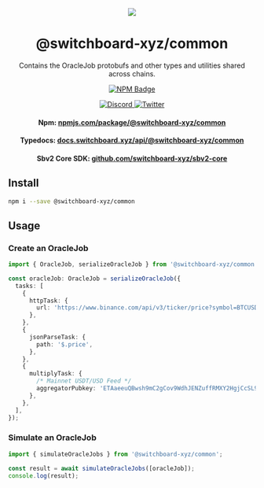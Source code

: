 <div align="center">
  <a href="#">
    <img src="https://github.com/switchboard-xyz/sbv2-core/raw/main/website/static/img/icons/switchboard/avatar.png" />
  </a>

  <h1>@switchboard-xyz/common</h1>

  <p>Contains the OracleJob protobufs and other types and utilities shared across chains.</p>

  <p>
	<a href="https://www.npmjs.com/package/@switchboard-xyz/common">
      <img alt="NPM Badge" src="https://img.shields.io/github/package-json/v/switchboard-xyz/sbv2-core?color=red&filename=javascript%2Fcommon%2Fpackage.json&label=%40switchboard-xyz%2Fcommon&logo=npm" />
    </a>
  </p>

  <p>
    <a href="https://discord.gg/switchboardxyz">
      <img alt="Discord" src="https://img.shields.io/discord/841525135311634443?color=blueviolet&logo=discord&logoColor=white" />
    </a>
    <a href="https://twitter.com/switchboardxyz">
      <img alt="Twitter" src="https://img.shields.io/twitter/follow/switchboardxyz?label=Follow+Switchboard" />
    </a>
  </p>

  <h4>
    <strong>Npm: </strong><a href="https://www.npmjs.com/package/@switchboard-xyz/common">npmjs.com/package/@switchboard-xyz/common</a>
  </h4>
  <h4>
    <strong>Typedocs: </strong><a href="https://docs.switchboard.xyz/api/@switchboard-xyz/common">docs.switchboard.xyz/api/@switchboard-xyz/common</a>
  </h4>
  <h4>
    <strong>Sbv2 Core SDK: </strong><a href="https://github.com/switchboard-xyz/sbv2-core">github.com/switchboard-xyz/sbv2-core</a>
  </h4>
</div>

## Install

```bash
npm i --save @switchboard-xyz/common
```

## Usage

### Create an OracleJob

```ts
import { OracleJob, serializeOracleJob } from '@switchboard-xyz/common';

const oracleJob: OracleJob = serializeOracleJob({
  tasks: [
    {
      httpTask: {
        url: 'https://www.binance.com/api/v3/ticker/price?symbol=BTCUSDT',
      },
    },
    {
      jsonParseTask: {
        path: '$.price',
      },
    },
    {
      multiplyTask: {
        /* Mainnet USDT/USD Feed */
        aggregatorPubkey: 'ETAaeeuQBwsh9mC2gCov9WdhJENZuffRMXY2HgjCcSL9',
      },
    },
  ],
});
```

### Simulate an OracleJob

```ts
import { simulateOracleJobs } from '@switchboard-xyz/common';

const result = await simulateOracleJobs([oracleJob]);
console.log(result);
```

